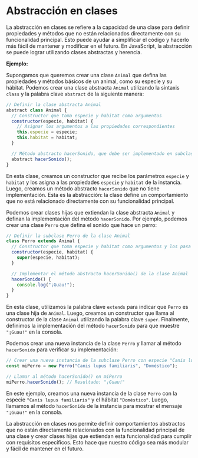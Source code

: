 # Abstracción en clases

La abstracción en clases se refiere a la capacidad de una clase para definir propiedades y métodos que no están relacionados directamente con su funcionalidad principal. Esto puede ayudar a simplificar el código y hacerlo más fácil de mantener y modificar en el futuro. En JavaScript, la abstracción se puede lograr utilizando clases abstractas y herencia.

**Ejemplo:**

Supongamos que queremos crear una clase `Animal` que defina las propiedades y métodos básicos de un animal, como su especie y su hábitat. Podemos crear una clase abstracta `Animal` utilizando la sintaxis `class` y la palabra clave `abstract` de la siguiente manera:

```javascript
// Definir la clase abstracta Animal
abstract class Animal {
  // Constructor que toma especie y habitat como argumentos
  constructor(especie, habitat) {
    // Asignar los argumentos a las propiedades correspondientes
    this.especie = especie;
    this.habitat = habitat;
  }

  // Método abstracto hacerSonido, que debe ser implementado en subclases de Animal
  abstract hacerSonido();
}
```

En esta clase, creamos un constructor que recibe los parámetros `especie` y `habitat` y los asigna a las propiedades `especie` y `habitat` de la instancia. Luego, creamos un método abstracto `hacerSonido` que no tiene implementación. Esta es la abstracción: la clase define un comportamiento que no está relacionado directamente con su funcionalidad principal.

Podemos crear clases hijas que extiendan la clase abstracta `Animal` y definan la implementación del método `hacerSonido`. Por ejemplo, podemos crear una clase `Perro` que defina el sonido que hace un perro:

```javascript
// Definir la subclase Perro de la clase Animal
class Perro extends Animal {
  // Constructor que toma especie y habitat como argumentos y los pasa a super()
  constructor(especie, habitat) {
    super(especie, habitat);
  }

  // Implementar el método abstracto hacerSonido() de la clase Animal
  hacerSonido() {
    console.log("¡Guau!");
  }
}
```

En esta clase, utilizamos la palabra clave `extends` para indicar que `Perro` es una clase hija de `Animal`. Luego, creamos un constructor que llama al constructor de la clase `Animal` utilizando la palabra clave `super`. Finalmente, definimos la implementación del método `hacerSonido` para que muestre `"¡Guau!"` en la consola.

Podemos crear una nueva instancia de la clase `Perro` y llamar al método `hacerSonido` para verificar su implementación:

```javascript
// Crear una nueva instancia de la subclase Perro con especie "Canis lupus familiaris" y hábitat "Doméstico"
const miPerro = new Perro("Canis lupus familiaris", "Doméstico");

// Llamar al método hacerSonido() en miPerro
miPerro.hacerSonido(); // Resultado: "¡Guau!"
```

En este ejemplo, creamos una nueva instancia de la clase `Perro` con la especie `"Canis lupus familiaris"` y el hábitat `"Doméstico"`. Luego, llamamos al método `hacerSonido` de la instancia para mostrar el mensaje `"¡Guau!"` en la consola.

La abstracción en clases nos permite definir comportamientos abstractos que no están directamente relacionados con la funcionalidad principal de una clase y crear clases hijas que extiendan esta funcionalidad para cumplir con requisitos específicos. Esto hace que nuestro código sea más modular y fácil de mantener en el futuro.